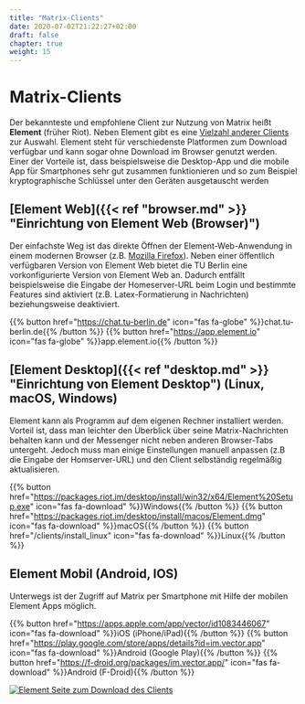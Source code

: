 ```yaml
---
title: "Matrix-Clients"
date: 2020-07-02T21:22:27+02:00
draft: false
chapter: true
weight: 15
---
```


# Matrix-Clients

Der bekannteste und empfohlene Client zur Nutzung von Matrix heißt **Element** (früher Riot). Neben Element gibt es eine [Vielzahl anderer Clients](https://matrix.org/clients/) zur Auswahl. Element steht für verschiedenste Platformen zum Download verfügbar und kann sogar ohne Download im Browser genutzt werden. Einer der Vorteile ist, dass beispielsweise die Desktop-App und die mobile App für Smartphones sehr gut zusammen funktionieren und so zum Beispiel kryptographische Schlüssel unter den Geräten ausgetauscht werden

## [Element Web]({{< ref "browser.md" >}} "Einrichtung von Element Web (Browser)")

Der einfachste Weg ist das direkte Öffnen der Element-Web-Anwendung in einem modernen Browser (z.B. [Mozilla Firefox](https://www.mozilla.org/de/firefox/)). Neben einer öffentlich verfügbaren Version von Element Web bietet die TU Berlin eine vorkonfigurierte Version von Element Web an. Dadurch entfällt beispielsweise die Eingabe der Homeserver-URL beim Login und bestimmte Features sind aktiviert (z.B. Latex-Formatierung in Nachrichten) beziehungsweise deaktiviert.

{{% button href="https://chat.tu-berlin.de" icon="fas fa-globe" %}}chat.tu-berlin.de{{% /button %}} {{% button href="https://app.element.io" icon="fas fa-globe" %}}app.element.io{{% /button %}}

## [Element Desktop]({{< ref "desktop.md" >}} "Einrichtung von Element Desktop") (Linux, macOS, Windows)

Element kann als Programm auf dem eigenen Rechner installiert werden. Vorteil ist, dass man leichter den Überblick über seine Matrix-Nachrichten behalten kann und der Messenger nicht neben anderen Browser-Tabs untergeht. Jedoch muss man einige Einstellungen manuell anpassen (z.B die Eingabe der Homserver-URL) und den Client selbständig regelmäßig aktualisieren.

{{% button href="https://packages.riot.im/desktop/install/win32/x64/Element%20Setup.exe" icon="fas fa-download" %}}Windows{{% /button %}} {{% button href="https://packages.riot.im/desktop/install/macos/Element.dmg" icon="fas fa-download" %}}macOS{{% /button %}} {{% button href="/clients/install_linux" icon="fas fa-download" %}}Linux{{% /button %}}

## Element Mobil (Android, IOS)

Unterwegs ist der Zugriff auf Matrix per Smartphone mit Hilfe der mobilen Element Apps möglich.

{{% button href="https://apps.apple.com/app/vector/id1083446067" icon="fas fa-download" %}}iOS (iPhone/iPad){{% /button %}} {{% button href="https://play.google.com/store/apps/details?id=im.vector.app" icon="fas fa-download" %}}Android (Google Play){{% /button %}} {{% button href="https://f-droid.org/packages/im.vector.app/" icon="fas fa-download" %}}Android (F-Droid){{% /button %}}

[![Element Seite zum Download des Clients](/images/12_Element-Download.png)](https://element.io/get-started)
